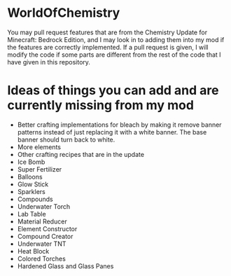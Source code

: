 # WorldOfChemistry
You may pull request features that are from the Chemistry Update for Minecraft: Bedrock Edition, and I may look in to adding them into my mod if the features are correctly implemented. If a pull request is given, I will modify the code if some parts are different from the rest of the code that I have given in this repository.

# Ideas of things you can add and are currently missing from my mod
* Better crafting implementations for bleach by making it remove banner patterns instead of just replacing it with a white banner. The base banner should turn back to white.
* More elements
* Other crafting recipes that are in the update
* Ice Bomb
* Super Fertilizer
* Balloons
* Glow Stick
* Sparklers
* Compounds
* Underwater Torch
* Lab Table
* Material Reducer
* Element Constructor
* Compound Creator
* Underwater TNT
* Heat Block
* Colored Torches
* Hardened Glass and Glass Panes

